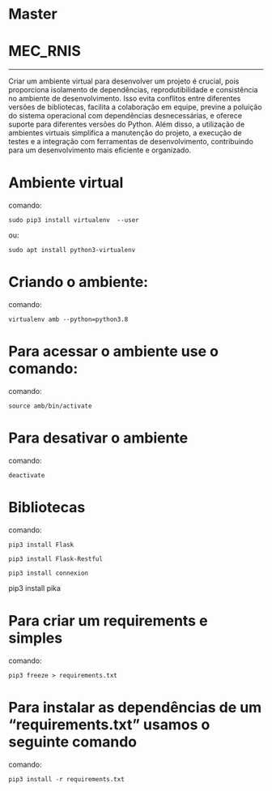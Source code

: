 # Master

# MEC_RNIS

---

Criar um ambiente virtual para desenvolver um projeto é crucial, pois proporciona isolamento de dependências, reprodutibilidade e consistência no ambiente de desenvolvimento. Isso evita conflitos entre diferentes versões de bibliotecas, facilita a colaboração em equipe, previne a poluição do sistema operacional com dependências desnecessárias, e oferece suporte para diferentes versões do Python. Além disso, a utilização de ambientes virtuais simplifica a manutenção do projeto, a execução de testes e a integração com ferramentas de desenvolvimento, contribuindo para um desenvolvimento mais eficiente e organizado.


# Ambiente virtual

  comando:

    sudo pip3 install virtualenv  --user 
 
  ou:

    sudo apt install python3-virtualenv


# Criando o ambiente:

  comando:

    virtualenv amb --python=python3.8

# Para acessar o ambiente use o comando:

  comando:
    
    source amb/bin/activate

# Para desativar o ambiente

  comando:
    
    deactivate

# Bibliotecas

  comando:

    pip3 install Flask

    pip3 install Flask-Restful

    pip3 install connexion

pip3 install pika

# Para criar um requirements e simples

  comando:

    pip3 freeze > requirements.txt

# Para instalar as dependências de um “requirements.txt” usamos o seguinte comando

  comando:

    pip3 install -r requirements.txt

